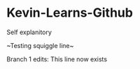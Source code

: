 # Kevin-Learns-Github
Self explanitory

~Testing squiggle line~

Branch 1 edits: This line now exists
